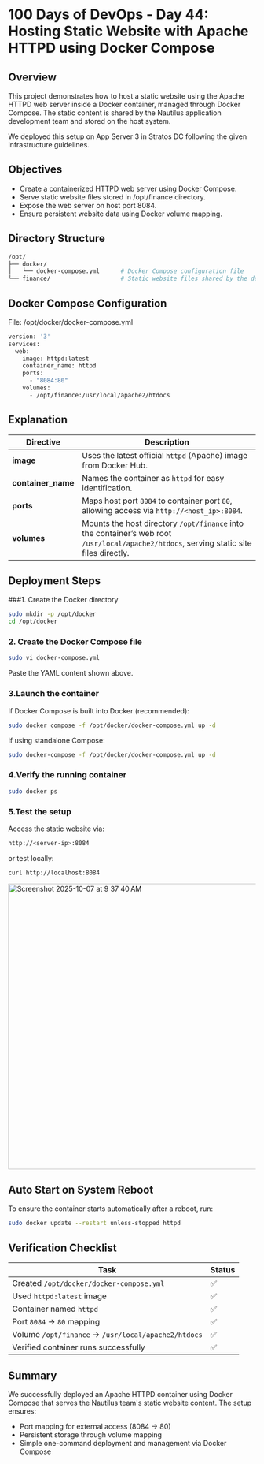 # 100 Days of DevOps - Day 44: Hosting Static Website with Apache HTTPD using Docker Compose

## Overview
This project demonstrates how to host a static website using the Apache HTTPD web server inside a Docker container, managed through Docker Compose.
The static content is shared by the Nautilus application development team and stored on the host system.

We deployed this setup on App Server 3 in Stratos DC following the given infrastructure guidelines.

## Objectives
 - Create a containerized HTTPD web server using Docker Compose.
 - Serve static website files stored in /opt/finance directory.
 - Expose the web server on host port 8084.
 - Ensure persistent website data using Docker volume mapping.

## Directory Structure
```bash
/opt/
├── docker/
│   └── docker-compose.yml      # Docker Compose configuration file
└── finance/                    # Static website files shared by the dev team
```

## Docker Compose Configuration
File: /opt/docker/docker-compose.yml
```bash
version: '3'
services:
  web:
    image: httpd:latest
    container_name: httpd
    ports:
      - "8084:80"
    volumes:
      - /opt/finance:/usr/local/apache2/htdocs

```

## Explanation

| Directive          | Description                                                                                                                             |
| ------------------ | --------------------------------------------------------------------------------------------------------------------------------------- |
| **image**          | Uses the latest official `httpd` (Apache) image from Docker Hub.                                                                        |
| **container_name** | Names the container as `httpd` for easy identification.                                                                                 |
| **ports**          | Maps host port `8084` to container port `80`, allowing access via `http://<host_ip>:8084`.                                              |
| **volumes**        | Mounts the host directory `/opt/finance` into the container’s web root `/usr/local/apache2/htdocs`, serving static site files directly. |


## Deployment Steps

###1. Create the Docker directory
```bash
sudo mkdir -p /opt/docker
cd /opt/docker
```

### 2. Create the Docker Compose file
```bash
sudo vi docker-compose.yml
```
Paste the YAML content shown above.

### 3.Launch the container
If Docker Compose is built into Docker (recommended):
```bash
sudo docker compose -f /opt/docker/docker-compose.yml up -d
```
If using standalone Compose:
```bash
sudo docker-compose -f /opt/docker/docker-compose.yml up -d
```
### 4.Verify the running container
```bash
sudo docker ps
```

### 5.Test the setup
Access the static website via:
```bash
http://<server-ip>:8084
```
or test locally:
```bash
curl http://localhost:8084
```

<img width="1774" height="580" alt="Screenshot 2025-10-07 at 9 37 40 AM" src="https://github.com/user-attachments/assets/2639ba76-2f0b-4563-9d74-6395733e96f3" />


## Auto Start on System Reboot

To ensure the container starts automatically after a reboot, run:
```bash
sudo docker update --restart unless-stopped httpd
```

## Verification Checklist
| Task                                                | Status |
| --------------------------------------------------- | ------ |
| Created `/opt/docker/docker-compose.yml`            | ✅      |
| Used `httpd:latest` image                           | ✅      |
| Container named `httpd`                             | ✅      |
| Port `8084` → `80` mapping                          | ✅      |
| Volume `/opt/finance` → `/usr/local/apache2/htdocs` | ✅      |
| Verified container runs successfully                | ✅      |


## Summary

We successfully deployed an Apache HTTPD container using Docker Compose that serves the Nautilus team's static website content.
The setup ensures:

 - Port mapping for external access (8084 → 80)
 - Persistent storage through volume mapping
 - Simple one-command deployment and management via Docker Compose

